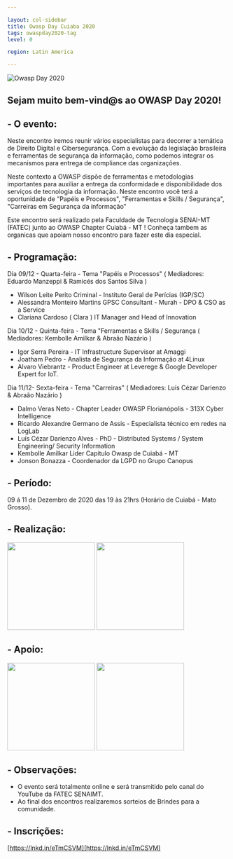 ```yaml
---

layout: col-sidebar
title: Owasp Day Cuiaba 2020
tags: owaspday2020-tag
level: 0

region: Latin America

---
```

 
![Owasp Day 2020](assets/images/logo.png)
## Sejam muito bem-vind@s ao OWASP Day 2020! 

## - O evento:  
Neste encontro iremos reunir vários especialistas para decorrer a temática de Direito Digital e Cibersegurança. 
Com a evolução da legislação brasileira e ferramentas de segurança da informação, como podemos integrar os mecanismos para entrega de compliance das organizações. 

Neste contexto a OWASP dispõe de ferramentas e metodologias importantes para auxiliar a entrega da conformidade e disponibilidade dos serviços de tecnologia da informação. Neste encontro você terá a oportunidade de "Papéis e Processos", "Ferramentas e Skills / Segurança", "Carreiras em Segurança da informação"

Este encontro será realizado pela Faculdade de Tecnologia SENAI-MT (FATEC) junto ao OWASP Chapter Cuiabá - MT ! 
Conheça tambem as organicas que apoiam nosso encontro para fazer este dia especial. 


## - Programação:  

Dia 09/12 - Quarta-feira - Tema "Papéis e Processos" ( Mediadores: Eduardo Manzeppi & Ramicés dos Santos Silva )

- Wilson Leite Perito Criminal - Instituto Geral de Perícias (IGP/SC)
- Alessandra Monteiro Martins GPSC Consultant - Murah - DPO & CSO as a Service
- Clariana Cardoso ( Clara ) IT Manager and Head of Innovation


Dia 10/12 - Quinta-feira - Tema "Ferramentas e Skills / Segurança ( Mediadores: Kembolle Amilkar & Abraão Nazário )

- Igor Serra Pereira - IT Infrastructure Supervisor at Amaggi
- Joatham Pedro - Analista de Segurança da Informação at 4Linux
- Alvaro Viebrantz -  Product Engineer at Leverege & Google Developer Expert for IoT.


Dia 11/12- Sexta-feira - Tema "Carreiras" ( Mediadores: Luís Cézar Darienzo & Abraão Nazário )

- Dalmo Veras Neto - Chapter Leader OWASP Florianópolis - 313X Cyber Intelligence
- Ricardo Alexandre Germano de Assis - Especialista técnico em redes na LogLab
- Luís Cézar Darienzo Alves - PhD - Distributed Systems / System Engineering/ Security Information
- Kembolle Amilkar  Lider Capitulo Owasp de Cuiabá - MT 
- Jonson Bonazza - Coordenador da LGPD no Grupo Canopus


## - Período:   
09 á 11 de Dezembro de 2020 das 19 às 21hrs (Horário de Cuiabá - Mato Grosso).﻿

## - Realização: 
<img src="ssets/images/fatec.png" height="200" width="200">

<img src="ssets/images/owasp-cba.jpeg" height="200" width="200">

## - Apoio: 
<img src="ssets/images/devmt.jpg" height="200" width="200">

<img src="ssets/images/lume+.jpeg" height="200" width="200">

## - Observações:
- O evento será totalmente online e será transmitido pelo canal do YouTube da FATEC SENAIMT.
- Ao final dos encontros realizaremos sorteios de Brindes para a comunidade. 

## - Inscrições: 
[https://lnkd.in/eTmCSVM](https://lnkd.in/eTmCSVM)